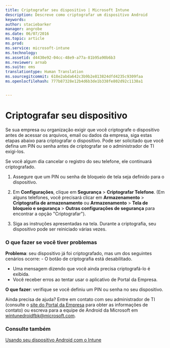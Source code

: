 ```yaml
---
title: Criptografar seu dispositivo | Microsoft Intune
description: Descreve como criptografar um dispositivo Android
keywords: 
author: staciebarker
manager: angrobe
ms.date: 06/07/2016
ms.topic: article
ms.prod: 
ms.service: microsoft-intune
ms.technology: 
ms.assetid: d4430e92-04cc-48e9-a77a-81b95a90b6b3
ms.reviewer: arnab
ms.suite: ems
translationtype: Human Translation
ms.sourcegitcommit: 618e2abda642c3b9b2e813824dfd4235c9309faa
ms.openlocfilehash: 777b87328e12b4d6b3de1b338fe802d92c1138a1


---
```



# Criptografar seu dispositivo

Se sua empresa ou organização exigir que você criptografe o dispositivo antes de acessar os arquivos, email ou dados da empresa, siga estas etapas abaixo para criptografar o dispositivo. Pode ser solicitado que você defina um PIN ou senha antes de criptografar se o administrador de TI exigi-los.

Se você algum dia cancelar o registro do seu telefone, ele continuará criptografado.

1.  Assegure que um PIN ou senha de bloqueio de tela seja definido para o dispositivo.

2.  Em **Configurações**, clique em **Segurança** &gt; **Criptografar Telefone**.
    (Em alguns telefones, você precisará clicar em **Armazenamento** &gt; **Criptografia de armazenamento** ou **Armazenamento** &gt; **Tela de bloqueio e segurança** &gt; **Outras configurações de segurança** para encontrar a opção "Criptografar").

3.  Siga as instruções apresentadas na tela. Durante a criptografia, seu dispositivo pode ser reiniciado várias vezes.

### O que fazer se você tiver problemas
**Problema**: seu dispositivo já foi criptografado, mas um dos seguintes cenários ocorre: - O botão de criptografia está desabilitado.
- Uma mensagem dizendo que você ainda precisa criptografá-lo é exibida.
- Você receber erros ao tentar usar o aplicativo de Portal da Empresa.

**O que fazer**: verifique se você definiu um PIN ou senha no seu dispositivo.

Ainda precisa de ajuda? Entre em contato com seu administrador de TI (consulte o [site do Portal da Empresa](http://portal.manage.microsoft.com) para obter as informações de contato) ou escreva para a equipe de Android da Microsoft em wintunedroidfbk@microsoft.com.

### Consulte também
[Usando seu dispositivo Android com o Intune](using-your-android-device-with-intune.md)



<!--HONumber=Jul16_HO4-->


